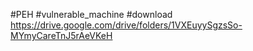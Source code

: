 #PEH #vulnerable_machine #download
https://drive.google.com/drive/folders/1VXEuyySgzsSo-MYmyCareTnJ5rAeVKeH
